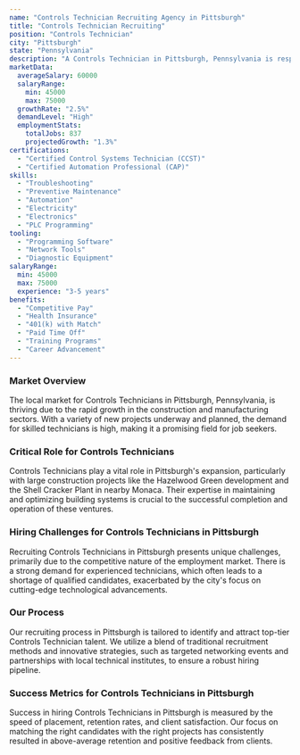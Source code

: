 ```yaml
---
name: "Controls Technician Recruiting Agency in Pittsburgh"
title: "Controls Technician Recruiting"
position: "Controls Technician"
city: "Pittsburgh"
state: "Pennsylvania"
description: "A Controls Technician in Pittsburgh, Pennsylvania is responsible for designing, installing, and troubleshooting control systems for various industries."
marketData:
  averageSalary: 60000
  salaryRange:
    min: 45000
    max: 75000
  growthRate: "2.5%"
  demandLevel: "High"
  employmentStats:
    totalJobs: 837
    projectedGrowth: "1.3%"
certifications:
  - "Certified Control Systems Technician (CCST)"
  - "Certified Automation Professional (CAP)"
skills:
  - "Troubleshooting"
  - "Preventive Maintenance"
  - "Automation"
  - "Electricity"
  - "Electronics"
  - "PLC Programming"
tooling:
  - "Programming Software"
  - "Network Tools"
  - "Diagnostic Equipment"
salaryRange:
  min: 45000
  max: 75000
  experience: "3-5 years"
benefits:
  - "Competitive Pay"
  - "Health Insurance"
  - "401(k) with Match"
  - "Paid Time Off"
  - "Training Programs"
  - "Career Advancement"
---
```


### Market Overview
The local market for Controls Technicians in Pittsburgh, Pennsylvania, is thriving due to the rapid growth in the construction and manufacturing sectors. With a variety of new projects underway and planned, the demand for skilled technicians is high, making it a promising field for job seekers.

### Critical Role for Controls Technicians
Controls Technicians play a vital role in Pittsburgh's expansion, particularly with large construction projects like the Hazelwood Green development and the Shell Cracker Plant in nearby Monaca. Their expertise in maintaining and optimizing building systems is crucial to the successful completion and operation of these ventures.

### Hiring Challenges for Controls Technicians in Pittsburgh
Recruiting Controls Technicians in Pittsburgh presents unique challenges, primarily due to the competitive nature of the employment market. There is a strong demand for experienced technicians, which often leads to a shortage of qualified candidates, exacerbated by the city's focus on cutting-edge technological advancements.

### Our Process
Our recruiting process in Pittsburgh is tailored to identify and attract top-tier Controls Technician talent. We utilize a blend of traditional recruitment methods and innovative strategies, such as targeted networking events and partnerships with local technical institutes, to ensure a robust hiring pipeline.

### Success Metrics for Controls Technicians in Pittsburgh
Success in hiring Controls Technicians in Pittsburgh is measured by the speed of placement, retention rates, and client satisfaction. Our focus on matching the right candidates with the right projects has consistently resulted in above-average retention and positive feedback from clients.